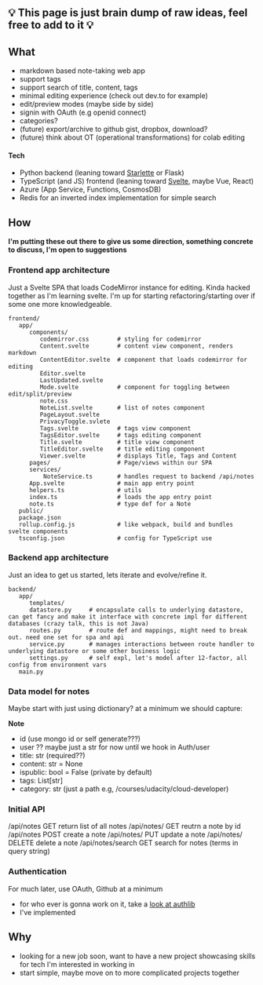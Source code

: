 ## 💡 **This page is just brain dump of raw ideas, feel free to add to it** 💡

## What

* markdown based note-taking web app
* support tags
* support search of title, content, tags
* minimal editing experience (check out dev.to for example)
* edit/preview modes (maybe side by side)
* signin with OAuth (e.g openid connect)
* categories?
* (future) export/archive to github gist, dropbox, download?
* (future) think about OT (operational transformations) for colab editing

#### Tech
* Python backend (leaning toward [Starlette](https://www.starlette.io/) or Flask)
* TypeScript (and JS) frontend (leaning toward [Svelte](https://svelte.dev), maybe Vue, React)
* Azure (App Service, Functions, CosmosDB)
* Redis for an inverted index implementation for simple search


## How

**I'm putting these out there to give us some direction, something concrete to discuss, I'm open to suggestions** 

### Frontend  app architecture

Just a Svelte SPA that loads CodeMirror instance for editing. Kinda hacked together as I'm learning svelte. I'm up for starting refactoring/starting over if some one more knowledgeable.

```shell
frontend/
   app/
      components/           
         codemirror.css        # styling for codemirror
         Content.svelte        # content view component, renders markdown 
         ContentEditor.svelte  # component that loads codemirror for editing
         Editor.svelte         
         LastUpdated.svelte    
         Mode.svelte           # component for toggling between edit/split/preview
         note.css              
         NoteList.svelte       # list of notes component
         PageLayout.svelte
         PrivacyToggle.svlete  
         Tags.svelte           # tags view component
         TagsEditor.svelte     # tags editing component
         Title.svelte          # title view component
         TitleEditor.svelte    # title editing component
         Viewer.svelte         # displays Title, Tags and Content
      pages/                   # Page/views within our SPA
      services/
          NoteService.ts       # handles request to backend /api/notes
      App.svelte               # main app entry point
      helpers.ts               # utils
      index.ts                 # loads the app entry point
      note.ts                  # type def for a Note
   public/
   package.json
   rollup.config.js            # like webpack, build and bundles svelte components
   tsconfig.json               # config for TypeScript use
```

### Backend app architecture

Just an idea to get us started, lets iterate and evolve/refine it.

```shell
backend/
   app/
      templates/
      datastore.py     # encapsulate calls to underlying datastore, can get fancy and make it interface with concrete impl for different databases (crazy talk, this is not Java)
      routes.py        # route def and mappings, might need to break out. need one set for spa and api
      service.py       # manages interactions between route handler to underlying datastore or some other business logic
      settings.py      # self expl, let's model after 12-factor, all config from environment vars
   main.py
```


### Data model for notes

Maybe start with just using dictionary? at a minimum we should capture:

**Note**
 - id (use mongo id or self generate???)
 - user ?? maybe just a str for now until we hook in Auth/user
 - title: str (required??)
 - content: str = None
 - ispublic: bool = False (private by default)
 - tags: List[str]
 - category: str (just a path e.g, /courses/udacity/cloud-developer)  


### Initial API

/api/notes         GET return list of all notes
/api/notes/<id>    GET reutrn a note by id
/api/notes         POST create a note
/api/notes/<id>    PUT update a note
/api/notes/<id>    DELETE delete a note
/api/notes/search  GET search for notes (terms in query string)

### Authentication

For much later, use OAuth, Github at a minimum
- for who ever is gonna work on it, take a [look at authlib](https://docs.authlib.org/en/stable/)
- I've implemented 


## Why

* looking for a new job soon, want to have a new project showcasing skills for tech I'm interested in working in
* start simple, maybe move on to more complicated projects together